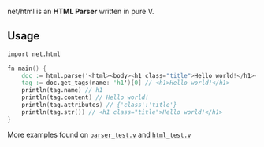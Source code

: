 net/html is an **HTML Parser** written in pure V.

## Usage

```v
import net.html

fn main() {
	doc := html.parse('<html><body><h1 class="title">Hello world!</h1></body></html>')
	tag := doc.get_tags(name: 'h1')[0] // <h1>Hello world!</h1>
	println(tag.name) // h1
	println(tag.content) // Hello world!
	println(tag.attributes) // {'class':'title'}
	println(tag.str()) // <h1 class="title">Hello world!</h1>
}
```

More examples found on [`parser_test.v`](parser_test.v) and [`html_test.v`](html_test.v)
